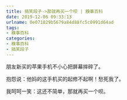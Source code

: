 ```yaml
---
title: 搞笑段子->那就再买一个呗 | 糗事百科
date: 2019-12-06 09:33:13
urlname: 0e071029b5679a84d88fc5c0991d64ad
tags: 
- 糗事百科
categories:
- 糗事百科
- 搞笑段子
---
```

朋友新买的苹果手机不小心把屏幕摔碎了。

抱怨说：他妈的这手机买的起修不起啊！愁死我了。

我呵呵一笑：这还不简单，那就再买一个呗。


